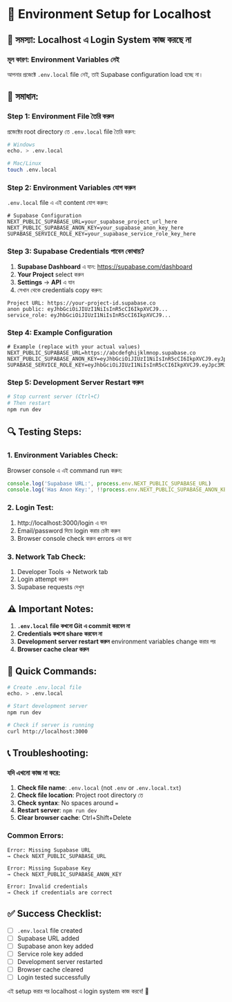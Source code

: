 # 🔧 Environment Setup for Localhost

## 🚨 সমস্যা: Localhost এ Login System কাজ করছে না

### মূল কারণ: Environment Variables নেই

আপনার প্রজেক্টে `.env.local` file নেই, তাই Supabase configuration load হচ্ছে না।

## 🎯 সমাধান:

### Step 1: Environment File তৈরি করুন

প্রজেক্টের root directory তে `.env.local` file তৈরি করুন:

```bash
# Windows
echo. > .env.local

# Mac/Linux
touch .env.local
```

### Step 2: Environment Variables যোগ করুন

`.env.local` file এ এই content যোগ করুন:

```env
# Supabase Configuration
NEXT_PUBLIC_SUPABASE_URL=your_supabase_project_url_here
NEXT_PUBLIC_SUPABASE_ANON_KEY=your_supabase_anon_key_here
SUPABASE_SERVICE_ROLE_KEY=your_supabase_service_role_key_here
```

### Step 3: Supabase Credentials পাবেন কোথায়?

1. **Supabase Dashboard** এ যান: https://supabase.com/dashboard
2. **Your Project** select করুন
3. **Settings** → **API** এ যান
4. সেখান থেকে credentials copy করুন:

```
Project URL: https://your-project-id.supabase.co
anon public: eyJhbGciOiJIUzI1NiIsInR5cCI6IkpXVCJ9...
service_role: eyJhbGciOiJIUzI1NiIsInR5cCI6IkpXVCJ9...
```

### Step 4: Example Configuration

```env
# Example (replace with your actual values)
NEXT_PUBLIC_SUPABASE_URL=https://abcdefghijklmnop.supabase.co
NEXT_PUBLIC_SUPABASE_ANON_KEY=eyJhbGciOiJIUzI1NiIsInR5cCI6IkpXVCJ9.eyJpc3MiOiJzdXBhYmFzZSIsInJlZiI6ImFiY2RlZmdoaWprbG1ub3AiLCJyb2xlIjoiYW5vbiIsImlhdCI6MTY5ODc2MDAwMCwiZXhwIjoyMDE0MzM2MDAwfQ.example_signature_here
SUPABASE_SERVICE_ROLE_KEY=eyJhbGciOiJIUzI1NiIsInR5cCI6IkpXVCJ9.eyJpc3MiOiJzdXBhYmFzZSIsInJlZiI6ImFiY2RlZmdoaWprbG1ub3AiLCJyb2xlIjoic2VydmljZV9yb2xlIiwiaWF0IjoxNjk4NzYwMDAwLCJleHAiOjIwMTQzMzYwMDB9.example_service_role_signature_here
```

### Step 5: Development Server Restart করুন

```bash
# Stop current server (Ctrl+C)
# Then restart
npm run dev
```

## 🔍 Testing Steps:

### 1. Environment Variables Check:
Browser console এ এই command run করুন:
```javascript
console.log('Supabase URL:', process.env.NEXT_PUBLIC_SUPABASE_URL)
console.log('Has Anon Key:', !!process.env.NEXT_PUBLIC_SUPABASE_ANON_KEY)
```

### 2. Login Test:
1. http://localhost:3000/login এ যান
2. Email/password দিয়ে login করার চেষ্টা করুন
3. Browser console check করুন errors এর জন্য

### 3. Network Tab Check:
1. Developer Tools → Network tab
2. Login attempt করুন
3. Supabase requests দেখুন

## ⚠️ Important Notes:

1. **`.env.local` file কখনো Git এ commit করবেন না**
2. **Credentials কখনো share করবেন না**
3. **Development server restart করুন** environment variables change করার পর
4. **Browser cache clear করুন**

## 🚀 Quick Commands:

```bash
# Create .env.local file
echo. > .env.local

# Start development server
npm run dev

# Check if server is running
curl http://localhost:3000
```

## 📞 Troubleshooting:

### যদি এখনো কাজ না করে:

1. **Check file name**: `.env.local` (not `.env` or `.env.local.txt`)
2. **Check file location**: Project root directory তে
3. **Check syntax**: No spaces around `=`
4. **Restart server**: `npm run dev`
5. **Clear browser cache**: Ctrl+Shift+Delete

### Common Errors:

```
Error: Missing Supabase URL
→ Check NEXT_PUBLIC_SUPABASE_URL

Error: Missing Supabase Key
→ Check NEXT_PUBLIC_SUPABASE_ANON_KEY

Error: Invalid credentials
→ Check if credentials are correct
```

## ✅ Success Checklist:

- [ ] `.env.local` file created
- [ ] Supabase URL added
- [ ] Supabase anon key added
- [ ] Service role key added
- [ ] Development server restarted
- [ ] Browser cache cleared
- [ ] Login tested successfully

এই setup করার পর localhost এ login system কাজ করবে! 🎉
